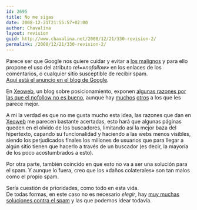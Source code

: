 ```yaml
---
id: 2695
title: No me sigas
date: 2008-12-21T21:55:57+02:00
author: Chavalina
layout: revision
guid: http://www.chavalina.net/2008/12/21/330-revision-2/
permalink: /2008/12/21/330-revision-2/
---
```

Parece ser que Google nos quiere cuidar y evitar a <acronym title="spammers">los malignos</acronym> y para ello propone el uso del atributo _rel=»nofollow»_ en los enlaces de los comentarios, o cualquier sitio susceptible de recibir spam.  
<a href="http://www.google.com/googleblog/2005/01/preventing-comment-spam.html" target="_blank">Aqu&iacute; está el anuncio en el blog de Google</a>.

En <a href="http://xeoweb.bitacoras.com" target="_blank">Xeoweb</a>, un blog sobre posicionamiento, exponen <a href="http://xeoweb.bitacoras.com/2005/01/19/contra-el-no-follow/" target="_blank">algunas razones por las que el nofollow no es bueno</a>, aunque hay <a href="http://www.proyectoisla.com/mangasverdes/index.php?p=520" target="_blank">muchos</a> <a href="http://www.minid.net/archivos/categorias/google/atributo_qno_me_sigasq_de_google.php" target="_blank">otros</a> a los que les parece mejor.

A mi la verdad es que no me gusta mucho esta idea, las razones que dan en <a href="http://xeoweb.bitacoras.com" target="_blank">Xeoweb</a> me parecen bastante acertadas, esto hará que algunas páginas queden en el olvido de los buscadores, limitando as&iacute; la mejor baza del hipertexto, capando su funcionalidad y haciendo a las webs menos visibles, siendo los perjudicados finales los millones de usuarios que para llegar a alg&uacute;n sitio tienen que hacerlo a través de un buscador (es decir, la mayor&iacute;a de los poco acostumbrados a esto).

Por otra parte, también coincido en que esto no va a ser una soluci&oacute;n para el spam. Y aunque lo fuera, creo que los «da&ntilde;os colaterales» son tan malos como el propio spam. 

Ser&iacute;a cuesti&oacute;n de prioridades, como todo en esta vida.  
De todas formas, en este caso no es necesario _elegir_, hay <a href="http://www.proyectoisla.com/mangasverdes/index.php?p=381" target="_blank">muy muchas soluciones contra el spam</a> y las que podemos idear todav&iacute;a.